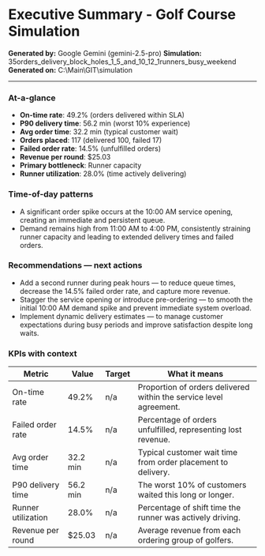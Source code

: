 # Executive Summary - Golf Course Simulation

**Generated by:** Google Gemini (gemini-2.5-pro)
**Simulation:** 35orders_delivery_block_holes_1_5_and_10_12_1runners_busy_weekend
**Generated on:** C:\Main\GIT\simulation

---

### At-a-glance
- **On-time rate**: 49.2% (orders delivered within SLA)
- **P90 delivery time**: 56.2 min (worst 10% experience)
- **Avg order time**: 32.2 min (typical customer wait)
- **Orders placed**: 117 (delivered 100, failed 17)
- **Failed order rate**: 14.5% (unfulfilled orders)
- **Revenue per round**: $25.03
- **Primary bottleneck**: Runner capacity
- **Runner utilization**: 28.0% (time actively delivering)

### Time-of-day patterns
- A significant order spike occurs at the 10:00 AM service opening, creating an immediate and persistent queue.
- Demand remains high from 11:00 AM to 4:00 PM, consistently straining runner capacity and leading to extended delivery times and failed orders.

### Recommendations — next actions
- Add a second runner during peak hours — to reduce queue times, decrease the 14.5% failed order rate, and capture more revenue.
- Stagger the service opening or introduce pre-ordering — to smooth the initial 10:00 AM demand spike and prevent immediate system overload.
- Implement dynamic delivery estimates — to manage customer expectations during busy periods and improve satisfaction despite long waits.

### KPIs with context
| Metric | Value | Target | What it means |
| - | - | - | - |
| On-time rate | 49.2% | n/a | Proportion of orders delivered within the service level agreement. |
| Failed order rate | 14.5% | n/a | Percentage of orders unfulfilled, representing lost revenue. |
| Avg order time | 32.2 min | n/a | Typical customer wait time from order placement to delivery. |
| P90 delivery time | 56.2 min | n/a | The worst 10% of customers waited this long or longer. |
| Runner utilization | 28.0% | n/a | Percentage of shift time the runner was actively driving. |
| Revenue per round | $25.03 | n/a | Average revenue from each ordering group of golfers. |